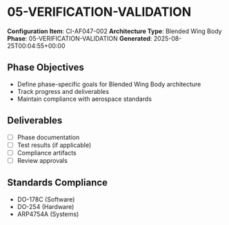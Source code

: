 # 05-VERIFICATION-VALIDATION

**Configuration Item**: CI-AF047-002
**Architecture Type**: Blended Wing Body
**Phase**: 05-VERIFICATION-VALIDATION
**Generated**: 2025-08-25T00:04:55+00:00

## Phase Objectives
- Define phase-specific goals for Blended Wing Body architecture
- Track progress and deliverables
- Maintain compliance with aerospace standards

## Deliverables
- [ ] Phase documentation
- [ ] Test results (if applicable)
- [ ] Compliance artifacts
- [ ] Review approvals

## Standards Compliance
- DO-178C (Software)
- DO-254 (Hardware)
- ARP4754A (Systems)
